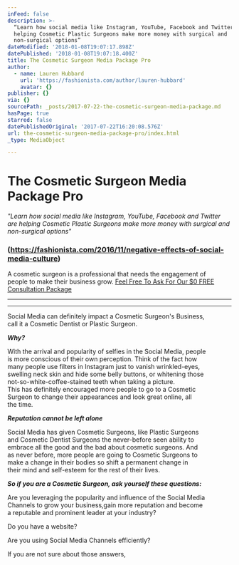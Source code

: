 ```yaml
---
inFeed: false
description: >-
  “Learn how social media like Instagram, YouTube, Facebook and Twitter are
  helping Cosmetic Plastic Surgeons make more money with surgical and
  non-surgical options”
dateModified: '2018-01-08T19:07:17.898Z'
datePublished: '2018-01-08T19:07:18.400Z'
title: The Cosmetic Surgeon Media Package Pro
author:
  - name: Lauren Hubbard
    url: 'https://fashionista.com/author/lauren-hubbard'
    avatar: {}
publisher: {}
via: {}
sourcePath: _posts/2017-07-22-the-cosmetic-surgeon-media-package.md
hasPage: true
starred: false
datePublishedOriginal: '2017-07-22T16:20:08.576Z'
url: the-cosmetic-surgeon-media-package-pro/index.html
_type: MediaObject

---
```

# **The Cosmetic Surgeon Media Package Pro**

_"Learn how social media like Instagram, YouTube, Facebook and Twitter are helping Cosmetic Plastic Surgeons make more money with surgical and non-surgical options"_

### (https://fashionista.com/2016/11/negative-effects-of-social-media-culture)

A cosmetic surgeon is a professional that needs the engagement of   
people to make their business grow.
[Feel Free To Ask For Our $0 FREE Consultation Package][0]

---

---

Social Media can definitely impact a Cosmetic Surgeon's Business,   
call it a Cosmetic Dentist or Plastic Surgeon.

_**Why?**_

With the arrival and popularity of selfies in the Social Media, people  
is more conscious of their own perception. Think of the fact how   
many people use filters in Instagram just to vanish wrinkled-eyes,  
swelling neck skin and hide some belly buttons, or whitening those  
not-so-white-coffee-stained teeth when taking a picture.  
This has definitely encouraged more people to go to a Cosmetic   
Surgeon to change their appearances and look great online, all  
the time.

_**Reputation cannot be left alone**_

Social Media has given Cosmetic Surgeons, like Plastic Surgeons   
and Cosmetic Dentist Surgeons the never-before seen ability to   
embrace all the good and the bad about cosmetic surgeons. And  
as never before, more people are going to Cosmetic Surgeons to   
make a change in their bodies so shift a permanent change in   
their mind and self-esteem for the rest of their lives.

_**So if you are a Cosmetic Surgeon, ask yourself these questions:**_

Are you leveraging the popularity and influence of the Social Media   
Channels to grow your business,gain more reputation and become   
a reputable and prominent leader at your industry?

Do you have a website?

Are you using Social Media Channels efficiently?

If you are not sure about those answers,

[0]: http://socialmediaclientspro.com/